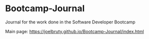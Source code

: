 # Bootcamp-Journal
 Journal for the work done in the Software Developer Bootcamp

Main page: https://joelbruty.github.io/Bootcamp-Journal/index.html
